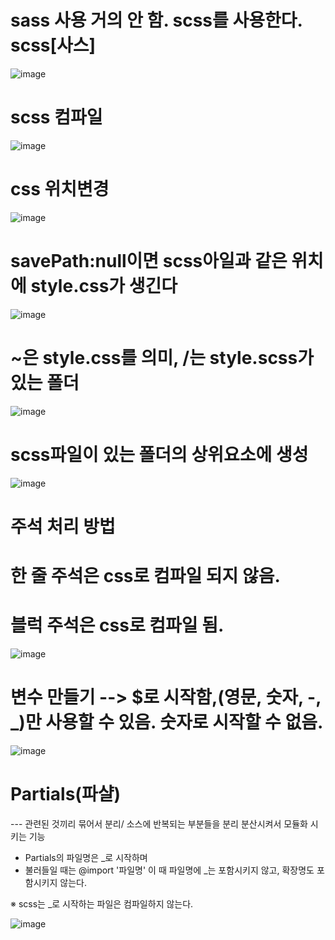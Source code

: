 # sass 사용 거의 안 함. scss를 사용한다. scss[사스]

![image](https://github.com/tjghwns93/sass/assets/129016977/5f3fdbe2-2a8f-40dd-af5b-45103ef4c9ad)



# scss 컴파일

![image](https://github.com/tjghwns93/sass/assets/129016977/546517bb-bddc-4e59-8779-139f8752f2a9)


# css 위치변경

![image](https://github.com/tjghwns93/sass/assets/129016977/297c3ea9-c17c-4ae1-ad2c-fb0c923a6e0d)
# savePath:null이면 scss아일과 같은 위치에 style.css가 생긴다
![image](https://github.com/tjghwns93/sass/assets/129016977/877d37fa-4375-447a-9b73-69f9795c7efb)

# ~은 style.css를 의미, /는 style.scss가 있는 폴더
![image](https://github.com/tjghwns93/sass/assets/129016977/f9520753-21a2-474f-a11e-aff2d6e6bd62)

# scss파일이 있는 폴더의 상위요소에 생성
![image](https://github.com/tjghwns93/sass/assets/129016977/3014940d-6e4c-4186-99e8-644ae3dd7edc)

# 주석 처리 방법
# 한 줄 주석은 css로 컴파일 되지 않음.
# 블럭 주석은 css로 컴파일 됨.
![image](https://github.com/tjghwns93/sass/assets/129016977/8e3142e0-fac8-4cef-a7b5-9a555b6e691f)

# 변수 만들기 --> $로 시작함,(영문, 숫자, -, _)만 사용할 수 있음. 숫자로 시작할 수 없음.

![image](https://github.com/tjghwns93/sass/assets/129016977/406850b6-2f7e-441c-b175-3815d8907495)

# Partials(파샬)
--- 관련된 것끼리 묶어서 분리/ 소스에 반복되는 부분들을 분리 분산시켜서 모듈화 시키는 기능

* Partials의 파일명은 _로 시작하며
* 불러들일 때는 @import '파일명' 이 때 파일명에 _는 포함시키지 않고, 확장명도 포함시키지 않는다.

※ scss는 _로 시작하는 파일은 컴파일하지 않는다.

![image](https://github.com/tjghwns93/sass/assets/129016977/7760578a-c96a-4af4-a4d3-eb0b56c3f68e)
